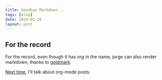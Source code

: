 ```yaml
---
title: Goodbye Markdown...
tags: [blog]
date: 2024-02-16
layout: post
---
```


## For the record

For the record, even though it has *org* in the name, jorge can also render markdown,
thanks to [goldmark](https://github.com/yuin/goldmark/).

[Next time](./hello-org), I'll talk about org-mode posts.
